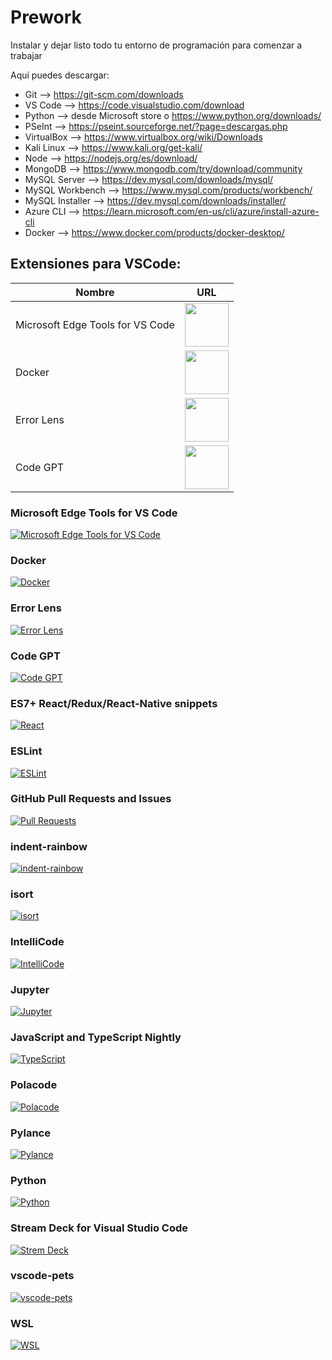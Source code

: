 # Prework
Instalar y dejar listo todo tu entorno de programación para comenzar a trabajar

Aquí puedes descargar: 
- Git --> https://git-scm.com/downloads
- VS Code --> https://code.visualstudio.com/download
- Python --> desde Microsoft store o https://www.python.org/downloads/
- PSeInt --> https://pseint.sourceforge.net/?page=descargas.php
- VirtualBox --> https://www.virtualbox.org/wiki/Downloads
- Kali Linux --> https://www.kali.org/get-kali/
- Node --> https://nodejs.org/es/download/
- MongoDB --> https://www.mongodb.com/try/download/community
- MySQL Server --> https://dev.mysql.com/downloads/mysql/
- MySQL Workbench --> https://www.mysql.com/products/workbench/
- MySQL Installer --> https://dev.mysql.com/downloads/installer/
- Azure CLI --> https://learn.microsoft.com/en-us/cli/azure/install-azure-cli
- Docker --> https://www.docker.com/products/docker-desktop/

## Extensiones para VSCode:

| Nombre | URL |
| --------- |-------|
| Microsoft Edge Tools for VS Code| <a href="https://marketplace.visualstudio.com/items?itemName=ms-edgedevtools.vscode-edge-devtools"><img src="https://tinyurl.com/2zzjkdbv" witdth="70px" height="70px"></a> |
| Docker| <a href="https://marketplace.visualstudio.com/items?itemName=ms-azuretools.vscode-docker"><img src="https://tinyurl.com/2meg2qg2" witdth="70px" height="70px"></a> |
| Error Lens| <a href="https://marketplace.visualstudio.com/items?itemName=usernamehw.errorlens"><img src="https://tinyurl.com/2hsh4cpr" witdth="70px" height="70px"></a> |
| Code GPT| <a href="https://marketplace.visualstudio.com/items?itemName=DanielSanMedium.dscodegpt"><img src="https://tinyurl.com/2js5yvwe" witdth="70px" height="70px"></a> |

### Microsoft Edge Tools for VS Code
[![Microsoft Edge Tools for VS Code](https://tinyurl.com/2zzjkdbv)](https://marketplace.visualstudio.com/items?itemName=ms-edgedevtools.vscode-edge-devtools
)

### Docker
[![Docker](https://tinyurl.com/2meg2qg2)](https://marketplace.visualstudio.com/items?itemName=ms-azuretools.vscode-docker)

### Error Lens
[![Error Lens](https://tinyurl.com/2hsh4cpr)](https://marketplace.visualstudio.com/items?itemName=usernamehw.errorlens)

### Code GPT
[![Code GPT](https://tinyurl.com/2js5yvwe)](https://marketplace.visualstudio.com/items?itemName=DanielSanMedium.dscodegpt)

### ES7+ React/Redux/React-Native snippets
[![React](https://tinyurl.com/2jkdhfom)](https://marketplace.visualstudio.com/items?itemName=dsznajder.es7-react-js-snippets)

### ESLint
[![ESLint](https://tinyurl.com/2fb3pckc)](https://marketplace.visualstudio.com/items?itemName=dbaeumer.vscode-eslint)

### GitHub Pull Requests and Issues
[![Pull Requests](https://tinyurl.com/2zud7nqd)](https://marketplace.visualstudio.com/items?itemName=GitHub.vscode-pull-request-github)

### indent-rainbow
[![indent-rainbow](https://tinyurl.com/2ll4cdut)](https://marketplace.visualstudio.com/items?itemName=oderwat.indent-rainbow)

### isort
[![isort](https://tinyurl.com/2jz45y8b)](https://marketplace.visualstudio.com/items?itemName=ms-python.isort)

### IntelliCode
[![IntelliCode](https://tinyurl.com/2k368jnj)](https://marketplace.visualstudio.com/items?itemName=VisualStudioExptTeam.vscodeintellicode)

### Jupyter
[![Jupyter](https://tinyurl.com/2ml2lf2f)](https://marketplace.visualstudio.com/items?itemName=ms-toolsai.jupyter)

### JavaScript and TypeScript Nightly
[![TypeScript](https://tinyurl.com/2puxjnwy)](https://marketplace.visualstudio.com/items?itemName=ms-vscode.vscode-typescript-next)

### Polacode
[![Polacode](https://tinyurl.com/2kxs3qf6)](https://marketplace.visualstudio.com/items?itemName=pnp.polacode)

### Pylance
[![Pylance](https://tinyurl.com/2fzrj5gu)](https://marketplace.visualstudio.com/items?itemName=ms-python.vscode-pylance)

### Python
[![Python](https://tinyurl.com/2m7ukkgf)](https://marketplace.visualstudio.com/items?itemName=ms-python.python)

### Stream Deck for Visual Studio Code
[![Strem Deck](https://tinyurl.com/2zr9nsur)](https://marketplace.visualstudio.com/items?itemName=nicollasr.vscode-streamdeck)

### vscode-pets
[![vscode-pets](https://tinyurl.com/2otyb54o)](https://marketplace.visualstudio.com/items?itemName=tonybaloney.vscode-pets)

### WSL
[![WSL](https://tinyurl.com/2fduxyx7)](https://marketplace.visualstudio.com/items?itemName=ms-vscode-remote.remote-wsl)
